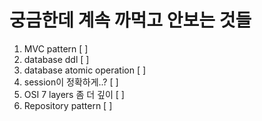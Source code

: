 # 궁금한데 계속 까먹고 안보는 것들 

1. MVC pattern [ ]
2. database ddl [ ]
3. database atomic operation [ ]
4. session이 정확하게..? [ ]
5. OSI 7 layers 좀 더 깊이 [ ]
6. Repository pattern [ ]